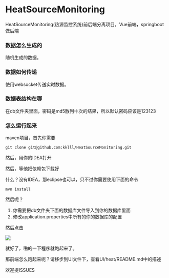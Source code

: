 # HeatSourceMonitoring
HeatSourceMonitoring(热源监控系统)前后端分离项目，Vue前端，springboot做后端



### 数据怎么生成的

随机生成的数据。



### 数据如何传递

使用websocket传送实时数据。



### 数据表结构在哪

在db文件夹里面，密码是md5散列十次的结果，所以默认密码应该是123123



### 怎么运行起来

maven项目，首先你需要

```
git clone git@github.com:kklll/HeatSourceMonitoring.git
```

然后，用你的IDEA打开

然后，等他把依赖包下载好

什么？没有IDEA，那eclipse也可以，只不过你需要使用下面的命令

```
mvn install 
```

然后呢？

1. 你需要把db文件夹下面的数据库文件导入到你的数据库里面
2. 修改application.properties中所有的你的数据库的配置

然后点击

![](https://cdn.jsdelivr.net/gh/kklll/Resources@master/pics/image-20201219204318099.png)

就好了，啪的一下程序就跑起来了。

那前端怎么跑起来呢？请移步到UI文件下，查看UI/heat/README.md中的描述



欢迎提ISSUES